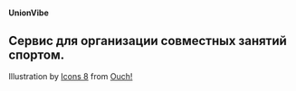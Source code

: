 #### UnionVibe

## Сервис для организации совместных занятий спортом.

Illustration by [Icons 8](https://icons8.com/illustrations/author/5c07e68d82bcbc0092519bb6) from [Ouch!](https://icons8.com/illustrations)
